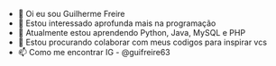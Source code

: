 - 👋 Oi eu sou Guilherme Freire
- 👀 Estou interessado aprofunda mais na programação
- 🌱 Atualmente estou aprendendo Python, Java, MySQL e PHP
- 💞️ Estou procurando colaborar com meus codigos para inspirar vcs
- 📫 Como me encontrar IG - @guifreire63

<!---
Guilherme-bot149/Guilherme-bot149 is a ✨ special ✨ repository because its `README.md` (this file) appears on your GitHub profile.
You can click the Preview link to take a look at your changes.
--->
